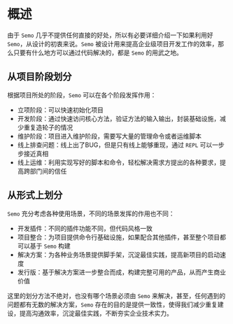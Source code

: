 # 概述

由于 `Semo` 几乎不提供任何直接的好处，所以有必要详细介绍一下如果利用好 `Semo`，从设计的初衷来说。`Semo` 被设计用来提高企业级项目开发工作的效率，那么只要有什么地方可以通过代码解决的，都是 `Semo` 的用武之地。

## 从项目阶段划分

根据项目所处的阶段，`Semo` 可以在各个阶段发挥作用：

- 立项阶段：可以快速初始化项目
- 开发阶段：通过快速访问核心方法，验证方法的输入输出，封装基础设施，减少重复造轮子的情况
- 维护阶段：项目进入维护阶段，需要写大量的管理命令或者运维脚本
- 线上排查问题：线上出了BUG，但是只有线上能够重现，通过 `REPL` 可以一步步接近真相
- 线上运维：利用实现写好的脚本和命令，轻松解决需求方提出的各种要求，提高跨部门间的信任

## 从形式上划分

`Semo` 充分考虑各种使用场景，不同的场景发挥的作用也不同：

- 开发插件：不同的插件功能不同，但代码风格一致
- 项目整合：为项目提供命令行基础设施，如果配合其他插件，甚至整个项目都可以基于 `Semo` 构建
- 解决方案：为各种业务场景提供脚手架，沉淀最佳实践，提高新项目的启动速度
- 发行版：基于解决方案进一步整合而成，构建完整可用的产品，从而产生商业价值

这里的划分方法不绝对，也没有哪个场景必须由 `Semo` 来解决，甚至，任何遇到的问题都有无数的解决方案，`Semo` 存在的目的是提供一致性，使得我们减少重复建设，提高沟通效率，沉淀最佳实践，不断夯实企业技术实力。

